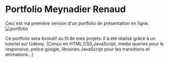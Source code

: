# Portfolio Meynadier Renaud

Ceci est ma première version d'un portfolio de présentation en ligne.
![portfolio](https://user-images.githubusercontent.com/79519650/170893905-771eb504-b7f4-4473-abf4-4bd546295097.png)

Ce portfolio sera évolutif au fil de mes projets. Il à été réalisé grâce à un tutoriel sur Udemy.
(Conçu en HTML,CSS,JavaScript, media queries pour le responsive, police google, librairies JavaScript pour les transitions et animations...)
